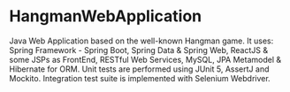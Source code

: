 # HangmanWebApplication
Java Web Application based on the well-known Hangman game. It uses: Spring Framework - Spring Boot, Spring Data & Spring Web, ReactJS & some JSPs as FrontEnd, RESTful Web Services, MySQL, JPA Metamodel & Hibernate for ORM.
Unit tests are performed using JUnit 5, AssertJ and Mockito. Integration test suite is implemented with Selenium Webdriver.

